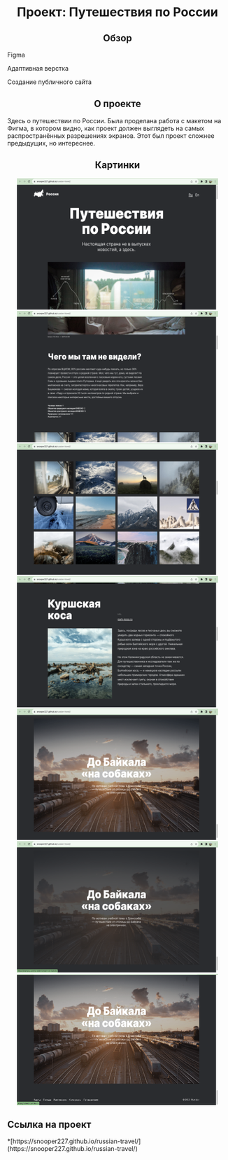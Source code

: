 <h1 align="center" >Проект: Путешествия по России</h1>

<h2 align="center" >Обзор</h2>

<p>Figma</p>
<p>Адаптивная верстка</p>
<p>Создание публичного сайта</p>

<h2 align="center" >О проекте</h2>

<p>Здесь о путешествии по России.
Была проделана работа с макетом на Фигма, в котором видно, как проект должен выглядеть на самых распространённых разрешениях экранов.
Этот был проект сложнее предыдущих, но интереснее.</p>

<h2 align="center" >Картинки</h3>

<div align="center" margin-bottom='20px'><img width="460" height="300" src="./images/1.png" alt='Фото проекта'></div>
<div align="center"><img width="460" height="300" src="./images/2.png" alt='Фото проекта'></div>
<div align="center"><img width="460" height="300" src="./images/3.png" alt='Фото проекта'></div>
<div align="center"><img width="460" height="300" src="./images/4.png" alt='Фото проекта'></div>
<div align="center"><img width="460" height="300" src="./images/5.png" alt='Фото проекта'></div>
<div align="center"><img width="460" height="300" src="./images/6.png" alt='Фото проекта'></div>
<div align="center"><img width="460" height="300" src="./images/7.png" alt='Фото проекта'></div>

<h2>Ссылка на проект</h2>
*[https://snooper227.github.io/russian-travel/](https://snooper227.github.io/russian-travel/)
